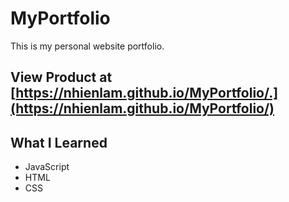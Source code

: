 # MyPortfolio
This is my personal website portfolio.

## View Product at [https://nhienlam.github.io/MyPortfolio/.](https://nhienlam.github.io/MyPortfolio/)

## What I Learned
* JavaScript
* HTML
* CSS
